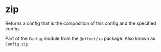 # zip

Returns a config that is the composition of this config and the specified
config.

Part of the `Config` module from the `@effect/io` package. Also known as `Config.zip`.
